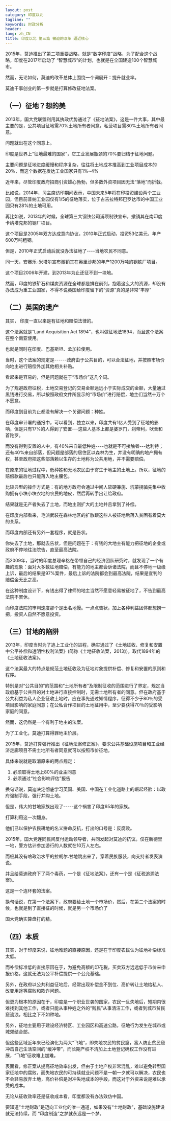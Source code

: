 ```yaml
---
layout: post
category: 印度以北
tagline: ""
keywords: 时政分析
header:
lang: zh_CN 
title: 印度以北 第三篇 被迫的改革 逼近核心
---
```


2015年，莫迪推出了第二项重要战略，就是“数字印度”战略，为了配合这个战略，印度在2017年启动了 “智慧城市”的计划，也就是在全国建造100个智慧城市。

然而，无论如何，莫迪的改革总体上围绕一个词展开：提升就业率。

莫迪干事创业的第一步就是打算修改征地法案。

## （一）征地？想的美

2013年，国大党联盟利用其执政优势通过了《征地法案》，这是一件大事，其中最主要的是，公共项目征地需70%土地所有者同意，私营项目需80%土地所有者同意。

问题就出在这个同意上。

印度是世界上“征地最难的国家”，它工业发展瓶颈的70%要归结于征地问题。

主要问题是征地进度缓慢和程序复杂，往往将土地成本推高到工业项目成本的20%，而这个数据在发达工业国家只有1%~4%

近年来，尽管印度政府招商引资雄心勃勃，但多数外资项目因无法“落地”而折戟。

比如说，2014年，习主席访印期间表示，中国未来5年将在印投资建设两个工业园，但目前普纳工业园仅有1/5的征地落实，位于古吉拉特邦巴罗达市的中国工业园只有28%的土地可用。

再比如说，2013年的时候，全球第三大钢铁公司浦项制铁宣布，撤销其在南印度卡纳塔克邦的钢厂项目。

这个项目是2005年双方达成意向协议，2010年正式启动，投资53亿美元，年产600万吨粗钢。

但是，2010年正式启动后就没办法征地了----当地农民不同意。

同一天，安赛乐-米塔尔宣布撤销其在奥里沙邦的年产1200万吨的钢铁厂项目。

这个项目2006年开建，到2013年为止还征不到一块地。

然而，印度的铁矿石和煤炭资源在全球都是排在前列，抱着这么大的资源，却没有办法成为重工业国家，不得不说英国给印度留下的“资源”真的是非常“丰厚”

## （二）英国的遗产

其实， 印度一直以来是有征地和赔偿法律的。

这个法案就是“Land Acquisition Act 1894”，也叫做征地法1894，而且这个法案在整个南亚使用。

也就是同时在印度、巴基斯坦、孟加拉使用。

当时，这个法案的规定是------政府由于公共目的，可以合法征地，并按照市场价向地主进行赔偿外加其他相关补贴。

看起来是容易的，但是问题就在于“市场价”这几个词。

为了规避政府征税，土地交易登记的交易金额远远小于实际成交的金额，大量通过黑钱进行交易，所以按照政府文件所显示的“市场价”进行赔偿，地主们当然十万个不愿意。

而印度到目前为止都没有解决一个关键问题：种姓。

在印度审计署的通报中，可以看到，独立以来，印度共有1亿人受到了征地的影响，但是只有17%的人得到了安置---这些人基本上都是婆罗门，刹帝利，吠舍和首陀罗。

而没有得到安置的人中，有40%来自最低种姓----也就是不可接触者---达利特；还有40%来自部落，但问题是部落的居住区以森林为生，并没有明确的地产拥有权，甚至政府把这些部落赖以生存的土地称为公共用地，并不需要赔偿。

在原来的征地过程中，低种姓和无地农民由于寄生于地主的土地上。所以，征地的赔偿款最后也只能落入地主腰包。

比较典型的操作方式是：有的地方政府会通过中间人软硬兼施、坑蒙拐骗先集中收购拥有小块小块农地的农民的地皮，然后再转手出让给政府。

结果就是无产者失去了土地，而地主则扩大的土地并且拿到了补偿。

在印度内部看来，毛派武装在森林地区的扩散跟这些人被征地后落入贫困有着莫大的关系。

而印度内部还有另外一套程序，就是告状。

你失去了土地，那就去告状，但是问题在于：有钱的大地主有能力把征地的企业或政府不停地往法院告，直至最高法院。

而2009年，当时的印度总理辛格在带领自己的经济团队研究时，就发现了一个有趣的现象：面对大多数征地赔偿，有能力的地主都会诉诸法院，而且不停地一级级上诉，最后的结果是97%案件，最后上诉的法院都会到最高法院，结果是宣判的赔偿金无比之高。

在这种制度设计下，有钱出得了律师的地主当然不愿意轻易被征地了，不告到最高法院不罢休。

而印度法院的审判速度那个是出名地慢。一点点告状，加上各种利益团体都想捞一把，投资人自然不愿意投资。

## （三）甘地的陷阱

2013年，印度当时为了追上工业化的进程，确实通过了《土地征收、修复和安置中公平补偿和透明性权利法案》(简称《土地征收法案，2013》)，取代1894年的《土地征收法案》。

这个法案最大的特点是规范土地征收及为征地对象提供补偿、修复和安置的原则和程序。

特别是对“公共目的”的范围和“土地所有者”及限制征收的范围进行了界定，规定当政府基于公共目的对土地进行直接控制时，无需土地所有者的同意。但在政府基于公共利益为私人企业征收土地时，应在事先通过知情程序，征得不少于80％的受项目影响的家庭同意；在公私合作项目的土地征用中，至少要获得70％的受影响家庭的同意。

然而，这仍然是一个有利于地主的法案。

为了工业化，莫迪打算得罪地主阶层。

2015年，莫迪打算强行推出《征地法案修正案》，要求公共基础设施项目和工业经济走廊项目不需土地所有者同意就可以按照市价征地。

具体来说就是取消原来的两点规定：

1. 必须取得土地上80%的业主同意
2. 必须通过“社会影响评估”报告

换句话说，莫迪决定彻底学习英国、美国、中国在工业化道路上的崛起经验：以政府强制手段，强行并购土地。

但是，伟大的甘地家族出现了-----这个祸害了印度65年的家族。

打算利用这一次翻身。

他们已以保护农民耕地的名义拼命反抗，打出的口号是：反腐败。

2015年，国大党连同民间反付运动领导者，共同发起对莫迪的抗议。仅在新德里一地，警方估计参加游行的人数就在10万人左右。

而极其没有啥政治水平的拉胡尔.甘地跳出来了，穿着民族服装，向支持者发表演说。

并且给莫迪政府下了两个毒药，一个是《征地法案》，还有一个是《征税追溯法案》。

这是一个连环套的法案。

换句话说，在第一个法案下，政府要给土地一个市场价，然后，在第二个法案的时候，也就是到了直接征的时候，就是另一个市场价了

国大党确实算盘打的精。

## （四）本质

其实，对于印度来说，征地难题的直接原因，还是在于印度农民认为征地补偿标准太低。

而补偿标准低的直接原因在于，为避免高额的印花税，买卖双方远远低于市价来申报价格，这就无法为公平补偿提供一个公允基础。

另外，在政府以公共利益征地后，经常出现补偿金不到位、高价转让土地给私人、改变用途等腐败和欺诈问题。

但更为根本的原因在于，印度是一个职业世袭的国家，农民一旦失地后，短期内很难找到其他工作，或者只能从事种姓之外的“贱民”从事清洁工作，或者到城市贫民窟流浪，相比之下不如种地。

另外，征地主要用于建设经济特区、工业园区和高速公路，征地行为发生在城市或城郊结合部。

但这些区域近年来已经演化为两大“飞地”，即失地农民的贫民窟，富人防止贫民窟冲击自己生活空间的“缓冲带”，而长期产权不清加上土地登记确权工作没有进展，“飞地”征收难上加难。

表面看，修正案从提高征地效率出发，但由于土地产权非常混乱，难以避免转型国家征地中的腐败，而失地农民的可持续就业问题不是一朝一夕就可以解决，农民也不会轻易放弃土地，高价补偿是对冲失地成本的手段，而这对于外资来说是难以承受的成本。

无论从征收效率还是征收成本看，印度都没有办法效仿中国。

要知道“土地财政”是迈向工业化的唯一通道，如果没有“土地财政”，基础设施建设就无法持续，而 “印度制造”之梦就永远是一个梦。

